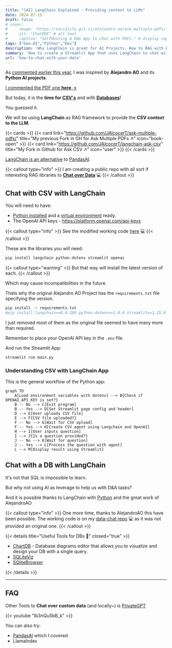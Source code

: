 ```yaml
---
title: "[AI] LangChain Explained - Providing context to LLMs"
date: 2024-07-15
draft: false
# cover:
#     image: "https://socialify.git.ci/alejandro-ao/ask-multiple-pdfs/image?description=1&font=Inter&language=1&name=1&stargazers=1&theme=Auto"
#     alt: "ChatPDF" # alt text
#     caption: "SelfHosting A RAG App to chat with PDFs." # display caption under cover
tags: ["Gen-AI","Python","Dev"]
description: 'Why LangChain is great for AI Projects. How to RAG with LangChain: CSV and DB examples.'
summary: 'How to create a Streamlit App that uses LangChain to chat with your data.'
url: 'how-to-chat-with-your-data'
---
```


As [commented earlier this year](https://jalcocert.github.io/JAlcocerT/how-to-chat-with-pdfs/), I was inspired by **Alejandro AO** and its **Python AI projects**.


[I commented the PDF one **here** →](/JAlcocerT/how-to-chat-with-pdfs)

But today, it is the **time for [CSV's](#chat-with-csv-with-langchain)** and with **[Databases](#chat-with-a-db-with-langchain)**!

You guessed it.

We will be using **LangChain** as RAG framework to provide the **CSV context to the LLM**.

{{< cards >}}
  {{< card link="https://github.com/JAlcocerT/ask-multiple-pdfs/" title="My previous Fork in GH for Ask Multiple PDFs ↗" icon="book-open" >}}
  {{< card link="https://github.com/JAlcocerT/langchain-ask-csv" title="My Fork in Github for Ask CSV ↗" icon="user" >}}
{{< /cards >}}


[LangChain is an alternative](https://jalcocert.github.io/JAlcocerT/how-to-use-pandasAI/#other-foss-ways-to-chat-with-your-data) to [PandasAI](https://jalcocert.github.io/JAlcocerT/how-to-use-pandasAI/).


{{< callout type="info" >}}
I am creating a public repo with all sort if interesting RAG libraries to **[Chat over Data](https://github.com/JAlcocerT/Data-Chat)** 💻 
{{< /callout >}}

## Chat with CSV with LangChain

You will need to have:

* [Python installed](https://jalcocert.github.io/JAlcocerT/guide-python/#installing-python-) and a [virtual environment](https://jalcocert.github.io/JAlcocerT/useful-python-stuff/) ready.
* The OpenAI API keys - https://platform.openai.com/api-keys


{{< callout type="info" >}}
See the modified working code [here](https://github.com/JAlcocerT/langchain-ask-csv) 💻
{{< /callout >}}

These are the libraries you will need:

```sh
pip install langchain python-dotenv streamlit openai
```

{{< callout type="warning" >}}
But that way will install the latest version of each.
{{< /callout >}}



Which may cause incompatibilities in the future.

Thats why the original Alejandro AO Project has the `requirements.txt` file specifying the version.

```sh
pip install -r requirements.txt
#pip install langchain==0.0.208 python-dotenv==1.0.0 streamlit==1.25.0 openai==0.27.0 transformers==4.28.1 sentence_transformers==2.2.2 torch==2.0.1 tensorflow==2.12.0
```

I just removed most of them as the original file seemed to have many more than required.

Remember to place your OpenAI API key in the `.env` file.

And run the Streamlit App:

```sh
streamlit run main.py
```

### Understanding CSV with LangChain App

This is the general workflow of the Python app:


```mermaid
graph TD
    A[Load environment variables with dotenv] --> B{Check if OPENAI_API_KEY is set?}
    B -- No --> C[Exit program]
    B -- Yes --> D[Set Streamlit page config and header]
    D --> E[User uploads CSV file]
    E --> F{CSV file uploaded?}
    F -- No --> G[Wait for CSV upload]
    F -- Yes --> H[Create CSV agent using Langchain and OpenAI]
    H --> I[User inputs question]
    I --> J{Is a question provided?}
    J -- No --> K[Wait for question]
    J -- Yes --> L[Process the question with agent]
    L --> M[Display result using Streamlit]
```

## Chat with a DB with LangChain

It's not that SQL is impossible to learn.

But why not using AI as leverage to help us with D&A tasks?

And it is possible thanks to LangChain with [Python](https://jalcocert.github.io/JAlcocerT/useful-python-stuff/) and the great work of AlejandroAO

{{< callout type="info" >}}
One more time, thanks to AlejandroAO this have been possible. The working code is on my [data-chat repo](https://github.com/JAlcocerT/langchain-ask-csv) 💻 as it was not provided an original one.
{{< /callout >}}


{{< details title="Useful Tools for DBs 📌" closed="true" >}}

* [ChartDB](https://github.com/chartdb/chartdb) - Database diagrams editor that allows you to visualize and design your DB with a single query.
* [SQLiteViz](https://github.com/lana-k/sqliteviz)
* [SQliteBrowser](https://github.com/sqlitebrowser/sqlitebrowser)

{{< /details >}}

---

## FAQ

Other Tools to **Chat over custom data** (and locally~) is [PrivateGPT](https://fossengineer.com/selfhosting-privateGPT/)

{{< youtube "Ib3nQu5bB_k" >}}

You can also try:

* [PandasAI](https://jalcocert.github.io/JAlcocerT/how-to-use-pandasAI/) which I covered
* LlamaIndex